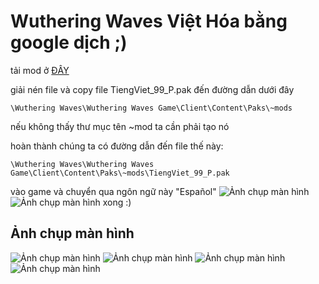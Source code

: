 
# Wuthering Waves Việt Hóa bằng google dịch ;)

tải mod ở [ĐÂY](https://github.com/Lai-Hoang/wuwa-viet-hoa/releases/tag/WutheringWaveTiengViet)

giải nén file và copy file TiengViet_99_P.pak đến đường dẫn dưới đây
```console
\Wuthering Waves\Wuthering Waves Game\Client\Content\Paks\~mods
```
nếu không thấy thư mục tên ~mod ta cần phải tạo nó

hoàn thành chúng ta có đường dẫn đến file thế này:
```console
\Wuthering Waves\Wuthering Waves Game\Client\Content\Paks\~mods\TiengViet_99_P.pak
```
vào game và chuyển qua ngôn ngữ này "Español"
![Ảnh chụp màn hình](https://i.imgur.com/6vNzYKJ.png)
![Ảnh chụp màn hình](https://i.imgur.com/Q5joPug.png)
xong :)

## Ảnh chụp màn hình
![Ảnh chụp màn hình](https://i.imgur.com/oLXjeE9.png)
![Ảnh chụp màn hình](https://i.imgur.com/o0GN3Nr.png)
![Ảnh chụp màn hình](https://i.imgur.com/zpMWNVW.png)
![Ảnh chụp màn hình](https://i.imgur.com/SSr5TyW.png)
